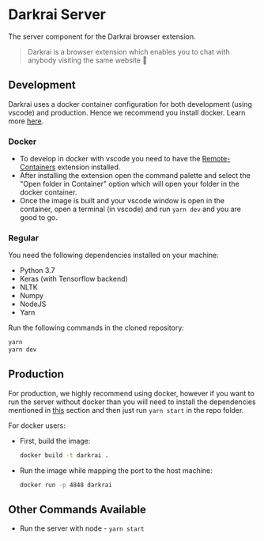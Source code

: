 # Darkrai Server

The server component for the Darkrai browser extension.

> Darkrai is a browser extension which enables you to chat with anybody visiting the same website 🤩

## Development

Darkrai uses a docker container configuration for both development (using vscode) and production. Hence we recommend you install docker. Learn more [here](https://www.docker.com/get-started).

### Docker

- To develop in docker with vscode you need to have the [Remote-Containers](https://marketplace.visualstudio.com/items?itemName=ms-vscode-remote.remote-containers) extension installed.
- After installing the extension open the command palette and select the "Open folder in Container" option which will open your folder in the docker container.
- Once the image is built and your vscode window is open in the container, open a terminal (in vscode) and run `yarn dev` and you are good to go.

### Regular

You need the following dependencies installed on your machine:

- Python 3.7
- Keras (with Tensorflow backend)
- NLTK
- Numpy
- NodeJS
- Yarn

Run the following commands in the cloned repository:

```bash
yarn
yarn dev
```

## Production

For production, we highly recommend using docker, however if you want to run the server without docker than you will need to install the dependencies mentioned in [this](#Regular) section and then just run `yarn start` in the repo folder.

For docker users:

- First, build the image:

  ```bash
  docker build -t darkrai .
  ```

- Run the image while mapping the port to the host machine:

  ```bash
  docker run -p 4848 darkrai
  ```

## Other Commands Available

- Run the server with node - `yarn start`
